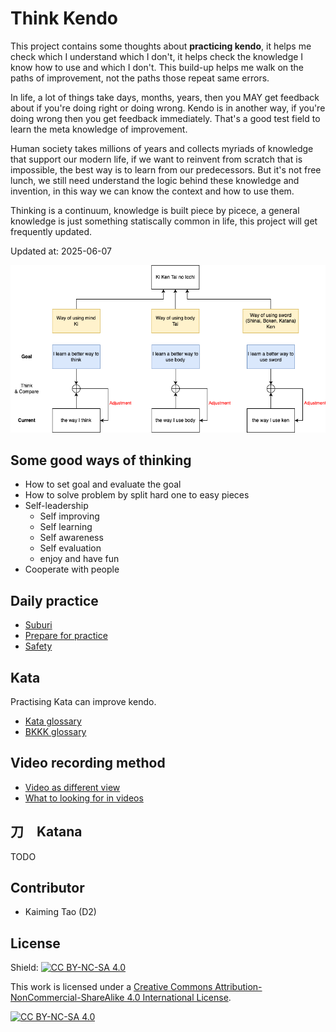 # Think Kendo

This project contains some thoughts about **practicing kendo**, it helps me check which I understand which I don't, it helps check the knowledge I know how to use and which I don't. This build-up helps me walk on the paths of improvement, not the paths those repeat same errors.

In life, a lot of things take days, months, years, then you MAY get feedback about if you're doing right or doing wrong. Kendo is in another way, if you're doing wrong then you get feedback immediately. That's a good test field to learn the meta knowledge of improvement.

Human society takes millions of years and collects myriads of knowledge that support our modern life, if we want to reinvent from scratch that is impossible, the best way is to learn from our predecessors. But it's not free lunch, we still need understand the logic behind these knowledge and invention, in this way we can know the context and how to use them.

Thinking is a continuum, knowledge is built piece by picece, a general knowledge is just something statiscally common in life, this project will get frequently updated.

Updated at: 2025-06-07


![Ki Ken Tai no Icchi](./Ki-Ken-Tai-no-ichi.drawio.png)

## Some good ways of thinking

- How to set goal and evaluate the goal
- How to solve problem by split hard one to easy pieces
- Self-leadership
    - Self improving
    - Self learning
    - Self awareness
    - Self evaluation
    - enjoy and have fun
- Cooperate with people

<!-- - [Mind training](./mind-training/mind-training.md) -->

## Daily practice

- [Suburi](./suburi/suburi.md)
- [Prepare for practice](./daily-practice/dojo-pracice.md)
- [Safety](./daily-practice/safety.md)

<!-- - Muscle training -->
<!-- - Flexibility -->
<!-- - Kendo words in daily practice -->
<!--
## Maintenance and safety

- Shinai
- Bogu
- Tenugui -->

## Kata

Practising Kata can improve kendo.

- [Kata glossary](./kata/Kata-glossary.md)
- [BKKK glossary](./kata/BKKK-glossary.md)

## Video recording method

- [Video as different view](./video-recording/video-as-different-view.md)
- [What to looking for in videos](./video-recording/what-to-looking-for.md)

## 刀　Katana

TODO

<!-- ## How to help improve this project?
- email or discord?
- please use `Issues` tab to create new requests, or discuss some topics.
 -->

## Contributor

- Kaiming Tao (D2)

## License

Shield: [![CC BY-NC-SA 4.0][cc-by-nc-sa-shield]][cc-by-nc-sa]

This work is licensed under a
[Creative Commons Attribution-NonCommercial-ShareAlike 4.0 International License][cc-by-nc-sa].

[![CC BY-NC-SA 4.0][cc-by-nc-sa-image]][cc-by-nc-sa]

[cc-by-nc-sa]: http://creativecommons.org/licenses/by-nc-sa/4.0/
[cc-by-nc-sa-image]: https://licensebuttons.net/l/by-nc-sa/4.0/88x31.png
[cc-by-nc-sa-shield]: https://img.shields.io/badge/License-CC%20BY--NC--SA%204.0-lightgrey.svg
